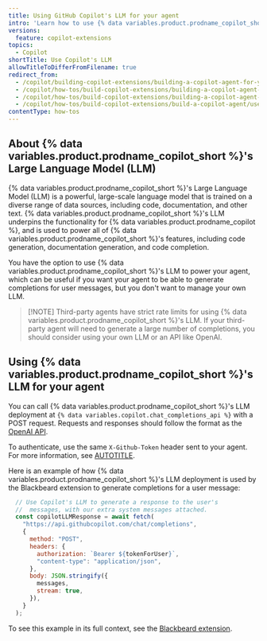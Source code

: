 ```yaml
---
title: Using GitHub Copilot's LLM for your agent
intro: 'Learn how to use {% data variables.product.prodname_copilot_short %}''s LLM for your agent.'
versions:
  feature: copilot-extensions
topics:
  - Copilot
shortTitle: Use Copilot's LLM
allowTitleToDifferFromFilename: true
redirect_from:
  - /copilot/building-copilot-extensions/building-a-copilot-agent-for-your-copilot-extension/using-copilots-llm-for-your-agent
  - /copilot/how-tos/build-copilot-extensions/building-a-copilot-agent-for-your-copilot-extension/using-copilots-llm-for-your-agent
  - /copilot/how-tos/build-copilot-extensions/building-a-copilot-agent-for-your-copilot-extension/use-copilots-llm
  - /copilot/how-tos/build-copilot-extensions/build-a-copilot-agent/use-copilots-llm
contentType: how-tos
---
```


## About {% data variables.product.prodname_copilot_short %}'s Large Language Model (LLM)

{% data variables.product.prodname_copilot_short %}'s Large Language Model (LLM) is a powerful, large-scale language model that is trained on a diverse range of data sources, including code, documentation, and other text. {% data variables.product.prodname_copilot_short %}'s LLM underpins the functionality for {% data variables.product.prodname_copilot %}, and is used to power all of {% data variables.product.prodname_copilot_short %}'s features, including code generation, documentation generation, and code completion.

You have the option to use {% data variables.product.prodname_copilot_short %}'s LLM to power your agent, which can be useful if you want your agent to be able to generate completions for user messages, but you don't want to manage your own LLM.

> [!NOTE] Third-party agents have strict rate limits for using {% data variables.product.prodname_copilot_short %}'s LLM. If your third-party agent will need to generate a large number of completions, you should consider using your own LLM or an API like OpenAI.

## Using {% data variables.product.prodname_copilot_short %}'s LLM for your agent

You can call {% data variables.product.prodname_copilot_short %}'s LLM deployment at `{% data variables.copilot.chat_completions_api %}` with a POST request. Requests and responses should follow the format as the [OpenAI API](https://platform.openai.com/docs/api-reference/chat/create).

To authenticate, use the same `X-Github-Token` header sent to your agent. For more information, see [AUTOTITLE](/copilot/building-copilot-extensions/building-a-copilot-agent-for-your-copilot-extension/configuring-your-copilot-agent-to-communicate-with-github#fetching-resources-from-the-github-api).

Here is an example of how {% data variables.product.prodname_copilot_short %}'s LLM deployment is used by the Blackbeard extension to generate completions for a user message:

```javascript
  // Use Copilot's LLM to generate a response to the user's
  //  messages, with our extra system messages attached.
  const copilotLLMResponse = await fetch(
    "https://api.githubcopilot.com/chat/completions",
    {
      method: "POST",
      headers: {
        authorization: `Bearer ${tokenForUser}`,
        "content-type": "application/json",
      },
      body: JSON.stringify({
        messages,
        stream: true,
      }),
    }
  );
```

To see this example in its full context, see the [Blackbeard extension](https://github.com/copilot-extensions/blackbeard-extension).
